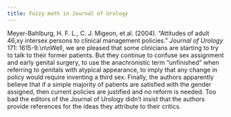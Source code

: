 ```yaml
---
title: Fuzzy math in Journal of Urology
---
```


Meyer-Bahlburg, H. F. L., C. J. Migeon, et al. (2004). &#8220;Attitudes of adult 46,xy intersex persons to clinical management policies.&#8221; _Journal of Urology_ 171: 1615-9.\n\nWell, we are pleased that some clinicians are starting to try to talk to their former patients. But they continue to confuse sex assignment and early genital surgery, to use the anachronistic term &#8220;unfinished&#8221; when referring to genitals with atypical appearance, to imply that any change in policy would require inventing a third sex. Finally, the authors apparently believe that if a simple majority of patients are satisfied with the gender assigned, then current policies are justified and no reform is needed. Too bad the editors of the Journal of Urology didn&#8217;t insist that the authors provide references for the ideas they attribute to their critics.
